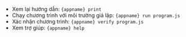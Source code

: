  - Xem lại hướng dẫn: `{appname} print`
 - Chạy chương trình với môi trường giả lập: `{appname} run program.js`
 - Xác nhận chương trình: `{appname} verify program.js`
 - Xem trợ giúp: `{appname} help`
